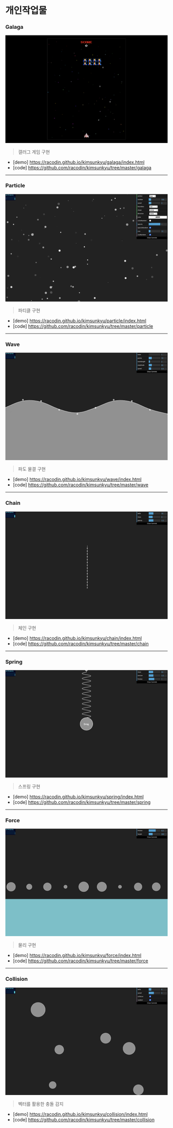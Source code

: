 # 개인작업물

### Galaga
<img src="./assets/galaga.png" />

> 갤러그 게임 구현

* [demo] <https://racodin.github.io/kimsunkyu/galaga/index.html>  
* [code] <https://github.com/racodin/kimsunkyu/tree/master/galaga>
***
### Particle
<img src="./assets/particle.png" />

> 파티클 구현

* [demo] <https://racodin.github.io/kimsunkyu/particle/index.html>  
* [code] <https://github.com/racodin/kimsunkyu/tree/master/particle>
***
### Wave
<img src="./assets/wave.png" />

> 파도 물결 구현

* [demo] <https://racodin.github.io/kimsunkyu/wave/index.html>  
* [code] <https://github.com/racodin/kimsunkyu/tree/master/wave>
***
### Chain
<img src="./assets/chain.png" />

> 체인 구현

* [demo] <https://racodin.github.io/kimsunkyu/chain/index.html>  
* [code] <https://github.com/racodin/kimsunkyu/tree/master/chain>
***
### Spring
<img src="./assets/spring.png" />

> 스프링 구현

* [demo] <https://racodin.github.io/kimsunkyu/spring/index.html>  
* [code] <https://github.com/racodin/kimsunkyu/tree/master/spring>
***
### Force
<img src="./assets/force.png" />

> 물리 구현

* [demo] <https://racodin.github.io/kimsunkyu/force/index.html>  
* [code] <https://github.com/racodin/kimsunkyu/tree/master/force>
***
### Collision
<img src="./assets/collision.png" />

> 벡터를 활용한 충돌 감지

* [demo] <https://racodin.github.io/kimsunkyu/collision/index.html>  
* [code] <https://github.com/racodin/kimsunkyu/tree/master/collision>
